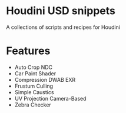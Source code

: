 # Houdini USD snippets
A collections of scripts and recipes for Houdini 

# Features
 - Auto Crop NDC
 - Car Paint Shader
 - Compression DWAB EXR
 - Frustum Culling
 - Simple Caustics
 - UV Projection Camera-Based
 - Zebra Checker
